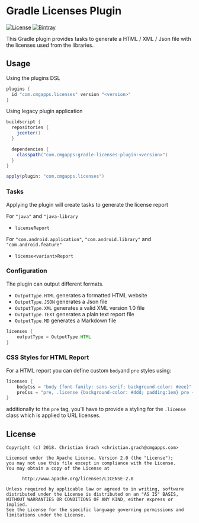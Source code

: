 # Gradle Licenses Plugin

[![License](https://img.shields.io/badge/license-Apache%202.0-brightgreen.svg?style=for-the-badge&logo=apache)](http://www.apache.org/licenses/LICENSE-2.0)
[![Bintray](https://img.shields.io/bintray/v/chrimaeon/maven/com.cmgapps:gradle-licenses-plugin.svg?style=for-the-badge)](https://bintray.com/chrimaeon/maven/com.cmgapps:gradle-licenses-plugin)

This Gradle plugin provides tasks to generate a HTML / XML / Json file with the licenses used from the libraries.

## Usage

Using the plugins DSL

```groovy
plugins {
  id "com.cmgapps.licenses" version "<version>"
}
```

Using legacy plugin application 
```groovy
buildscript {
  repositories {
    jcenter()
  }

  dependencies {
    classpath("com.cmgapps:gradle-licenses-plugin:<version>")
  }
}

apply(plugin: "com.cmgapps.licenses")
```
### Tasks

Applying the plugin will create tasks to generate the license report

For `"java"` and `"java-library`
*  `licenseReport`

For `"com.android.application"`, `"com.android.library"` and `"com.android.feature"`
* `license<variant>Report`

### Configuration

The plugin can output different formats.

* `OutputType.HTML`
    generates a formatted HTML website
* `OutputType.JSON`
    generates a Json file
* `OutputType.XML`
    generates a valid XML version 1.0 file
* `OutputType.TEXT`
    generates a plain text report file
* `OutputType.MD`
    generates a Markdown file

```groovy
licenses {
    outputType = OutputType.HTML
}
```

### CSS Styles for HTML Report

For a HTML report you can define custom `body`and `pre` styles using:

```groovy
licenses {
    bodyCss = "body {font-family: sans-serif; background-color: #eee}"
    preCss = "pre, .license {background-color: #ddd; padding:1em} pre {white-space: pre-wrap}"
}
```

additionally to the `pre` tag, you'll have to provide a styling for 
the `.license` class which is applied to URL licenses.

## License

```text
Copyright (c) 2018. Christian Grach <christian.grach@cmgapps.com>

Licensed under the Apache License, Version 2.0 (the "License");
you may not use this file except in compliance with the License.
You may obtain a copy of the License at

      http://www.apache.org/licenses/LICENSE-2.0

Unless required by applicable law or agreed to in writing, software
distributed under the License is distributed on an "AS IS" BASIS,
WITHOUT WARRANTIES OR CONDITIONS OF ANY KIND, either express or implied.
See the License for the specific language governing permissions and
limitations under the License.
```

